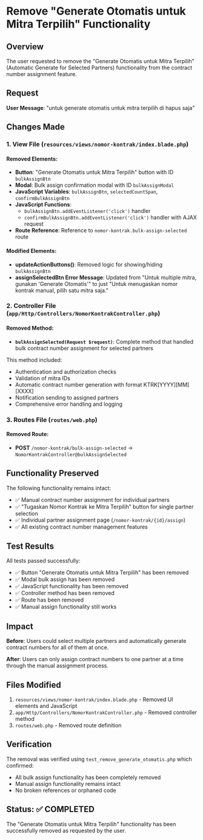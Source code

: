 # Remove "Generate Otomatis untuk Mitra Terpilih" Functionality

## Overview
The user requested to remove the "Generate Otomatis untuk Mitra Terpilih" (Automatic Generate for Selected Partners) functionality from the contract number assignment feature.

## Request
**User Message**: "untuk generate otomatis untuk mitra terpilih di hapus saja"

## Changes Made

### 1. View File (`resources/views/nomor-kontrak/index.blade.php`)

#### Removed Elements:
- **Button**: "Generate Otomatis untuk Mitra Terpilih" button with ID `bulkAssignBtn`
- **Modal**: Bulk assign confirmation modal with ID `bulkAssignModal`
- **JavaScript Variables**: `bulkAssignBtn`, `selectedCountSpan`, `confirmBulkAssignBtn`
- **JavaScript Functions**: 
  - `bulkAssignBtn.addEventListener('click')` handler
  - `confirmBulkAssignBtn.addEventListener('click')` handler with AJAX request
- **Route Reference**: Reference to `nomor-kontrak.bulk-assign-selected` route

#### Modified Elements:
- **updateActionButtons()**: Removed logic for showing/hiding `bulkAssignBtn`
- **assignSelectedBtn Error Message**: Updated from "Untuk multiple mitra, gunakan 'Generate Otomatis'" to just "Untuk menugaskan nomor kontrak manual, pilih satu mitra saja."

### 2. Controller File (`app/Http/Controllers/NomorKontrakController.php`)

#### Removed Method:
- **`bulkAssignSelected(Request $request)`**: Complete method that handled bulk contract number assignment for selected partners

This method included:
- Authentication and authorization checks
- Validation of mitra IDs
- Automatic contract number generation with format KTRK[YYYY][MM][XXXX]
- Notification sending to assigned partners
- Comprehensive error handling and logging

### 3. Routes File (`routes/web.php`)

#### Removed Route:
- **POST** `/nomor-kontrak/bulk-assign-selected` → `NomorKontrakController@bulkAssignSelected`

## Functionality Preserved

The following functionality remains intact:
- ✅ Manual contract number assignment for individual partners
- ✅ "Tugaskan Nomor Kontrak ke Mitra Terpilih" button for single partner selection
- ✅ Individual partner assignment page (`/nomor-kontrak/{id}/assign`)
- ✅ All existing contract number management features

## Test Results

All tests passed successfully:
- ✅ Button "Generate Otomatis untuk Mitra Terpilih" has been removed
- ✅ Modal bulk assign has been removed
- ✅ JavaScript functionality has been removed
- ✅ Controller method has been removed
- ✅ Route has been removed
- ✅ Manual assign functionality still works

## Impact

**Before**: Users could select multiple partners and automatically generate contract numbers for all of them at once.

**After**: Users can only assign contract numbers to one partner at a time through the manual assignment process.

## Files Modified

1. `resources/views/nomor-kontrak/index.blade.php` - Removed UI elements and JavaScript
2. `app/Http/Controllers/NomorKontrakController.php` - Removed controller method
3. `routes/web.php` - Removed route definition

## Verification

The removal was verified using `test_remove_generate_otomatis.php` which confirmed:
- All bulk assign functionality has been completely removed
- Manual assign functionality remains intact
- No broken references or orphaned code

## Status: ✅ COMPLETED

The "Generate Otomatis untuk Mitra Terpilih" functionality has been successfully removed as requested by the user.
